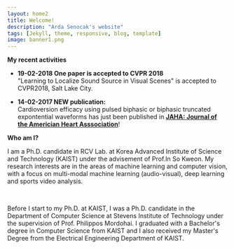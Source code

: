 ```yaml
---
layout: home2
title: Welcome!
description: "Arda Senocak's website"
tags: [Jekyll, theme, responsive, blog, template]
image: banner1.png
---
```

**My recent activities**

* **19-02-2018 One paper is accepted to CVPR 2018** <br>
"Learning to Localize Sound Source in Visual Scenes" is accepted to CVPR2018, Salt Lake City.

* **14-02-2017 NEW publication:** <br>
Cardioversion efficacy using pulsed biphasic or biphasic truncated expontential waveforms has just been published in [**JAHA: Journal of the Americian Heart Asssociation**](https://doi.org/10.1161/JAHA.116.004853)!

**Who am I?**
<br />

I am a Ph.D. candidate in RCV Lab. at Korea Advanced Institute of Science and Technology (KAIST) under the advisement of Prof.In So Kweon. My research interests are in the areas of machine learning and computer vision, with a focus on multi-modal machine learning (audio-visual), deep learning and sports video analysis.

<br />

Before I start to my Ph.D. at KAIST, I was a Ph.D. candidate in the Department of Computer Science at Stevens Institute of Technology under the supervision of Prof. Philippos Mordohai. I graduated with a Bachelor's degree in Computer Science from KAIST and I also received my Master's Degree from the Electrical Engineering Department of KAIST.

